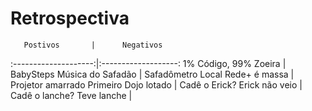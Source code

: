 # Retrospectiva

       Postivos       |      Negativos
:--------------------:|:-------------------:
1% Código, 99% Zoeira |           BabySteps
Música do Safadão     |         Safadômetro
Local Rede+ é massa   |   Projetor amarrado
Primeiro Dojo lotado  |       Cadê o Erick?
Erick não veio        |      Cadê o lanche?
Teve lanche           |
